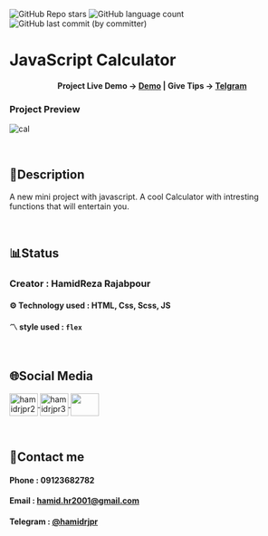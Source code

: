 ![GitHub Repo stars](https://img.shields.io/github/stars/hamidrjpr2/calculator?style=flat&logo=star) ![GitHub language count](https://img.shields.io/github/languages/count/hamidrjpr2/calculator?color=%23c1121f) ![GitHub last commit (by committer)](https://img.shields.io/github/last-commit/hamidrjpr2/calculator)

# JavaScript Calculator

<h4 align="center">
  <span>Project Live Demo -> </span>
  <a href="https://hamidrjpr2.github.io/calculator/" target="_blank">Demo</a>
  |
  <span>Give Tips -> </span>
  <a href="https://telegram.me/hamidrjpr" target="_blank">Telgram</a>
</h4>

### Project Preview
![cal](https://github.com/hamidrjpr2/calculator/assets/155876163/d098e4c2-d1f6-4483-95b5-e2374e3eff46)



<br>

## 📃Description
  A new mini project with javascript. A cool Calculator with intresting functions that will entertain you.
  
<br>

## 📊Status
### Creator : HamidReza Rajabpour
#### ⚙️ Technology used : HTML, Css, Scss, JS
#### 〽️ style used :  `flex` 
<br>

## 🌐Social Media
<p align="left"> 
  <a href="https://linkedin.com/in/hamidrjpr2" target="blank">
    <img align="center" src="https://raw.githubusercontent.com/rahuldkjain/github-profile-readme-generator/master/src/images/icons/Social/linked-in-alt.svg" alt="hamidrjpr2" height="40" width="50" />
  </a>
  <a href="https://instagram.com/hamidrjpr3" target="blank">
  <img align="center" src="https://raw.githubusercontent.com/rahuldkjain/github-profile-readme-generator/master/src/images/icons/Social/instagram.svg" alt="hamidrjpr3" height="40" width="50" />
  </a>
  <a href="https://github.com/hamidrjpr2">
    <img align="center" src="https://cdn.jsdelivr.net/gh/devicons/devicon/icons/github/github-original.svg" width="50" height="40">
  </a>
</p>
<br>

## 🔰Contact me
#### Phone : 09123682782
#### Email : hamid.hr2001@gmail.com
#### Telegram : [@hamidrjpr](https://telegram.me/hamidrjpr)
